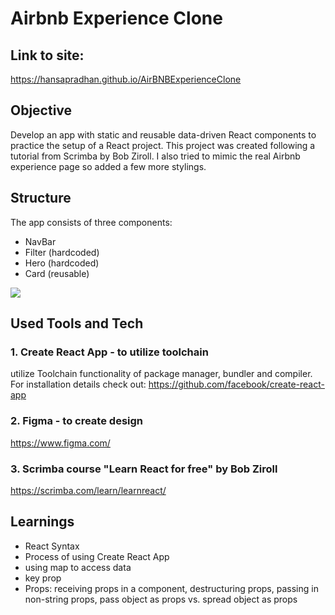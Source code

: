 # Airbnb Experience Clone
## Link to site: 
https://hansapradhan.github.io/AirBNBExperienceClone

## Objective

Develop an app with static and reusable data-driven React components to practice the setup of a React project. This project was created following a tutorial from Scrimba by Bob Ziroll. I also tried to mimic the real Airbnb experience page so added a few more stylings.

## Structure

The app consists of three components:
* NavBar
* Filter (hardcoded)
* Hero (hardcoded)
* Card (reusable)

<img src="https://user-images.githubusercontent.com/99111208/165701436-eac9c5f4-794a-49c2-bac7-fef1784f1f28.png">

## Used Tools and Tech

### 1. Create React App - to utilize toolchain

utilize Toolchain functionality of package manager, bundler and compiler. For installation details check out:
https://github.com/facebook/create-react-app

### 2. Figma - to create design

https://www.figma.com/

### 3. Scrimba course "Learn React for free" by Bob Ziroll 

https://scrimba.com/learn/learnreact/

## Learnings

* React Syntax
* Process of using Create React App
* using map to access data
* key prop
* Props: receiving props in a component, destructuring props, passing in non-string props, pass object as props vs. spread object as props
